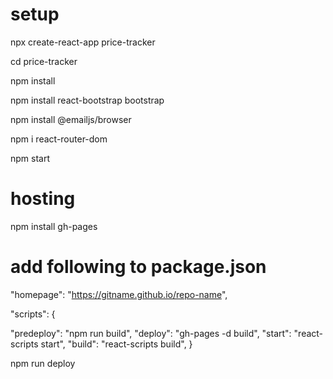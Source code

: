 # setup

npx create-react-app price-tracker

cd price-tracker

npm install

npm install react-bootstrap bootstrap

npm install @emailjs/browser

npm i react-router-dom

npm start

# hosting

npm install gh-pages

# add following to package.json

"homepage": "https://gitname.github.io/repo-name",

"scripts": {

"predeploy": "npm run build",
"deploy": "gh-pages -d build",
"start": "react-scripts start",
"build": "react-scripts build",
}

npm run deploy
